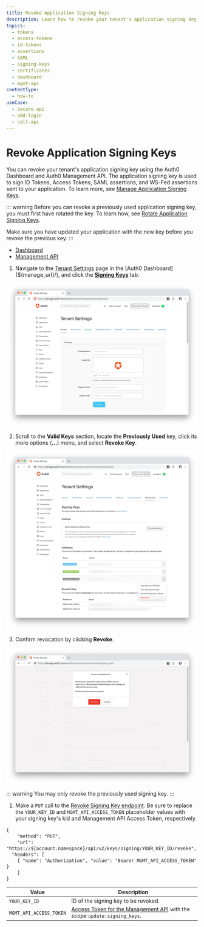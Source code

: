 ```yaml
---
title: Revoke Application Signing Keys
description: Learn how to revoke your tenant's application signing key using the Auth0 Dashboard and Auth0 Management API. Application signing keys are used to sign ID Tokens, Access Tokens, SAML assertions, and WS-Fed assertions that are sent to your application.
topics:
  - tokens
  - access-tokens
  - id-tokens
  - assertions
  - SAML
  - signing-keys
  - certificates
  - dashboard
  - mgmt-api
contentType:
  - how-to
useCase:
  - secure-api
  - add-login
  - call-api
---
```


# Revoke Application Signing Keys

You can revoke your tenant's application signing key using the Auth0 Dashboard and Auth0 Management API. The application signing key is used to sign ID Tokens, Access Tokens, SAML assertions, and WS-Fed assertions sent to your application. To learn more, see [Manage Application Signing Keys](/tokens/guides/manage-application-signing-keys).

::: warning
Before you can revoke a previously used application signing key, you must first have rotated the key. To learn how, see [Rotate Application Signing Keys](/dashboard/guides/tenants/rotate-application-signing-keys).

Make sure you have updated your application with the new key before you revoke the previous key.
:::

<div class="code-picker">
  <div class="languages-bar">
    <ul>
      <li class="active"><a href="#dashboard" data-toggle="tab">Dashboard</a></li>
      <li><a href="#mgmt-api" data-toggle="tab">Management API</a></li>
    </ul>
  </div>
  <div class="tab-content">
    <div id="dashboard" class="tab-pane active">

1. Navigate to the [Tenant Settings](${manage_url}/#/tenant) page in the [Auth0 Dashboard](${manage_url}/), and click the [**Signing Keys**](${manage_url}/#/tenant/signing_keys) tab.

![View Advanced Tenant Settings](/media/articles/dashboard/tenants/tenant-settings.png)

2. Scroll to the **Valid Keys** section, locate the **Previously Used** key, click its more options (**...**) menu, and select **Revoke Key**.

![View Signing Key Tenant Settings](/media/articles/dashboard/tenants/tenant-settings-signing-keys-revoke.png)

3. Confirm revocation by clicking **Revoke**.

![Confirm Revoking Signing Key](/media/articles/dashboard/tenants/tenant-settings-signing-keys-revoke-confirm.png)
    </div>
    <div id="mgmt-api" class="tab-pane">

::: warning
You may only revoke the previously used signing key.
:::

1. Make a `PUT` call to the [Revoke Signing Key endpoint](/api/management/v2#!/signing_keys/post_signing_key). Be sure to replace the `YOUR_KEY_ID` and `MGMT_API_ACCESS_TOKEN` placeholder values with your signing key's kid and Management API Access Token, respectively.

```har
{
	"method": "PUT",
	"url": "https://${account.namespace}/api/v2/keys/signing/YOUR_KEY_ID/revoke",
  "headers": [
  	{ "name": "Authorization", "value": "Bearer MGMT_API_ACCESS_TOKEN" }
	]
}
```

| **Value** | **Description** |
| - | - |
| `YOUR_KEY_ID` | ID of the signing key to be revoked. |
| `MGMT_API_ACCESS_TOKEN`  | [Access Token for the Management API](/api/management/v2/tokens) with the <dfn data-key="scope">scope</dfn> `update:signing_keys`. |

</div>
  </div>
</div>




